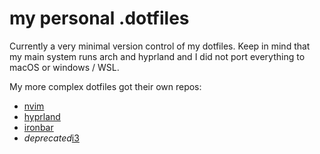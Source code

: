 # my personal .dotfiles

Currently a very minimal version control of my dotfiles. Keep in mind that my main system runs arch and hyprland and I did not port everything to macOS or windows / WSL.

My more complex dotfiles got their own repos: 
- [nvim](https://github.com/appleseedexm/nvim)
- [hyprland](https://github.com/appleseedexm/hypr)
- [ironbar](https://github.com/appleseedexm/ironbar)
- *deprecated*[i3](https://github.com/appleseedexm/i3)
